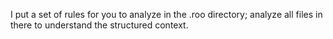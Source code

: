 I put a set of rules for you to analyze in the .roo directory; analyze all files in there to understand the structured context.
